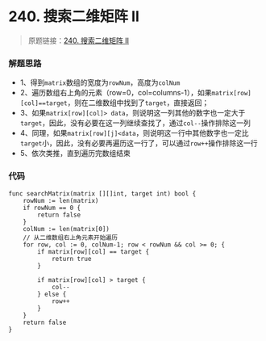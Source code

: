 # 240. 搜索二维矩阵 II

> 原题链接：[240. 搜索二维矩阵 II](https://leetcode-cn.com/problems/search-a-2d-matrix-ii)

### 解题思路
* 1、得到``matrix``数组的宽度为``rowNum``，高度为``colNum``
* 2、遍历数组右上角的元素（row=0，col=columns-1），如果``matrix[row][col]==target``，则在二维数组中找到了``target``，直接返回；
* 3、如果``matrix[row][col]> data``，则说明这一列其他的数字也一定大于``target``，因此，没有必要在这一列继续查找了，通过``col--``操作排除这一列
* 4、同理，如果``matrix[row][j]<data``，则说明这一行中其他数字也一定比``target``小，因此，没有必要再遍历这一行了，可以通过``row++``操作排除这一行
* 5、依次类推，直到遍历完数组结束

### 代码
```golang
func searchMatrix(matrix [][]int, target int) bool {
	rowNum := len(matrix)
	if rowNum == 0 {
		return false
	}
	colNum := len(matrix[0])
	// 从二维数组右上角元素开始遍历
	for row, col := 0, colNum-1; row < rowNum && col >= 0; {
		if matrix[row][col] == target {
			return true
		}

		if matrix[row][col] > target {
			col--
		} else {
			row++
		}
	}
	return false
}
```